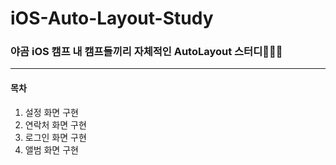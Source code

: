 # iOS-Auto-Layout-Study
### 야곰 iOS 캠프 내 캠프들끼리 자체적인 AutoLayout 스터디🧑🏻‍💻
***
#### 목차
1. 설정 화면 구현
2. 연락처 화면 구현
3. 로그인 화면 구현
4. 앨범 화면 구현
